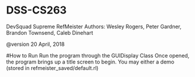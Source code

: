 # DSS-CS263
DevSquad Supreme RefMeister
Authors: Wesley Rogers, Peter Gardner, Brandon Townsend, Caleb Dinehart

@version 20 April, 2018

#How to Run
Run the program through the GUIDisplay Class
Once opened, the program brings up a title screen to begin. You may either
a demo (stored in refmeister_saved/default.rl)